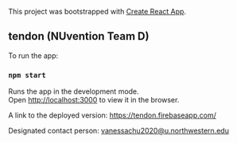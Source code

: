This project was bootstrapped with [Create React App](https://github.com/facebook/create-react-app).

## tendon (NUvention Team D) 

To run the app:

### `npm start`

Runs the app in the development mode.<br />
Open [http://localhost:3000](http://localhost:3000) to view it in the browser.

A link to the deployed version: https://tendon.firebaseapp.com/

Designated contact person: vanessachu2020@u.northwestern.edu
